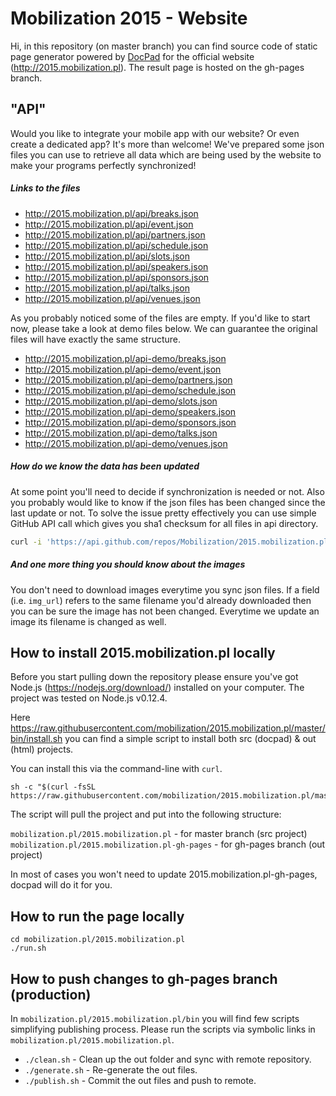 # Mobilization 2015 - Website
Hi, in this repository (on master branch) you can find source code of static page generator powered by [DocPad](https://docpad.org) for the official website (http://2015.mobilization.pl). The result page is hosted on the gh-pages branch.

## "API"

Would you like to integrate your mobile app with our website? Or even create a dedicated app? It's more than welcome! We've prepared some json files you can use to retrieve all data which are being used by the website to make your programs perfectly synchronized!

##### Links to the files
- http://2015.mobilization.pl/api/breaks.json
- http://2015.mobilization.pl/api/event.json
- http://2015.mobilization.pl/api/partners.json
- http://2015.mobilization.pl/api/schedule.json
- http://2015.mobilization.pl/api/slots.json
- http://2015.mobilization.pl/api/speakers.json
- http://2015.mobilization.pl/api/sponsors.json
- http://2015.mobilization.pl/api/talks.json
- http://2015.mobilization.pl/api/venues.json

As you probably noticed some of the files are empty. If you'd like to start now, please take a look at demo files below. We can guarantee the original files will have exactly the same structure.

- http://2015.mobilization.pl/api-demo/breaks.json
- http://2015.mobilization.pl/api-demo/event.json
- http://2015.mobilization.pl/api-demo/partners.json
- http://2015.mobilization.pl/api-demo/schedule.json
- http://2015.mobilization.pl/api-demo/slots.json
- http://2015.mobilization.pl/api-demo/speakers.json
- http://2015.mobilization.pl/api-demo/sponsors.json
- http://2015.mobilization.pl/api-demo/talks.json
- http://2015.mobilization.pl/api-demo/venues.json

##### How do we know the data has been updated 
At some point you'll need to decide if synchronization is needed or not. Also you probably would like to know if the json files has been changed since the last update or not. To solve the issue pretty effectively you can use simple GitHub API call which gives you sha1 checksum for all files in api directory. 

```bash
curl -i 'https://api.github.com/repos/Mobilization/2015.mobilization.pl/contents/api?ref=gh-pages'
```

##### And one more thing you should know about the images
You don't need to download images everytime you sync json files. If a field (i.e. `img_url`) refers to the same filename you'd already downloaded then you can be sure the image has not been changed. Everytime we update an image its filename is changed as well. 

## How to install 2015.mobilization.pl locally

Before you start pulling down the repository please ensure you've got Node.js (https://nodejs.org/download/) installed on your computer. The project was tested on Node.js v0.12.4.

Here https://raw.githubusercontent.com/mobilization/2015.mobilization.pl/master/bin/install.sh you can find a simple script to install both src (docpad) & out (html) projects.

You can install this via the command-line with `curl`.
```
sh -c "$(curl -fsSL https://raw.githubusercontent.com/mobilization/2015.mobilization.pl/master/bin/install.sh)"
``` 

The script will pull the project and put into the following structure:

`mobilization.pl/2015.mobilization.pl` - for master branch (src project)
`mobilization.pl/2015.mobilization.pl-gh-pages` - for gh-pages branch (out project)

In most of cases you won't need to update 2015.mobilization.pl-gh-pages, docpad will do it for you.

## How to run the page locally

```
cd mobilization.pl/2015.mobilization.pl
./run.sh
```

## How to push changes to gh-pages branch (production)

In `mobilization.pl/2015.mobilization.pl/bin` you will find few scripts simplifying publishing process. Please run the scripts via symbolic links in `mobilization.pl/2015.mobilization.pl`.

- `./clean.sh` - Clean up the out folder and sync with remote repository.
- `./generate.sh` - Re-generate the out files.
- `./publish.sh` - Commit the out files and push to remote.


